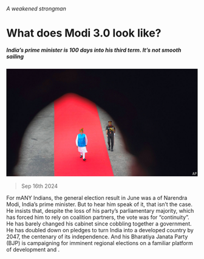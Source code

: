 ###### A weakened strongman

# What does Modi 3.0 look like? 

##### India’s prime minister is 100 days into his third term. It’s not smooth sailing 

![image](images/20240921_ASP001.jpg) 

> Sep 16th 2024 

For mANY Indians, the general election result in June was a  of Narendra Modi, India’s prime minister. But to hear him speak of it, that isn’t the case. He insists that, despite the loss of his party’s parliamentary majority, which has forced him to rely on coalition partners, the vote was for “continuity”. He has barely changed his cabinet since cobbling together a government. He has doubled down on pledges to turn India into a developed country by 2047, the centenary of its independence. And his Bharatiya Janata Party (BJP) is campaigning for imminent regional elections on a familiar platform of development and .

